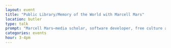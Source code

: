 ```yaml
---
layout: event
title: "Public Library/Memory of the World with Marcell Mars"
location: butler
type: talk
prompt: "Marcell Mars—media scholar, software developer, free culture advocate, co-founder of Multimedia Institute (Zagreb)—will join us for an informal session on shadow libraries, amateur archives, and the challenges of distributed online infrastructure for more equitable access to knowledge globally."
categories: events
hour: 3-4pm
---
```


